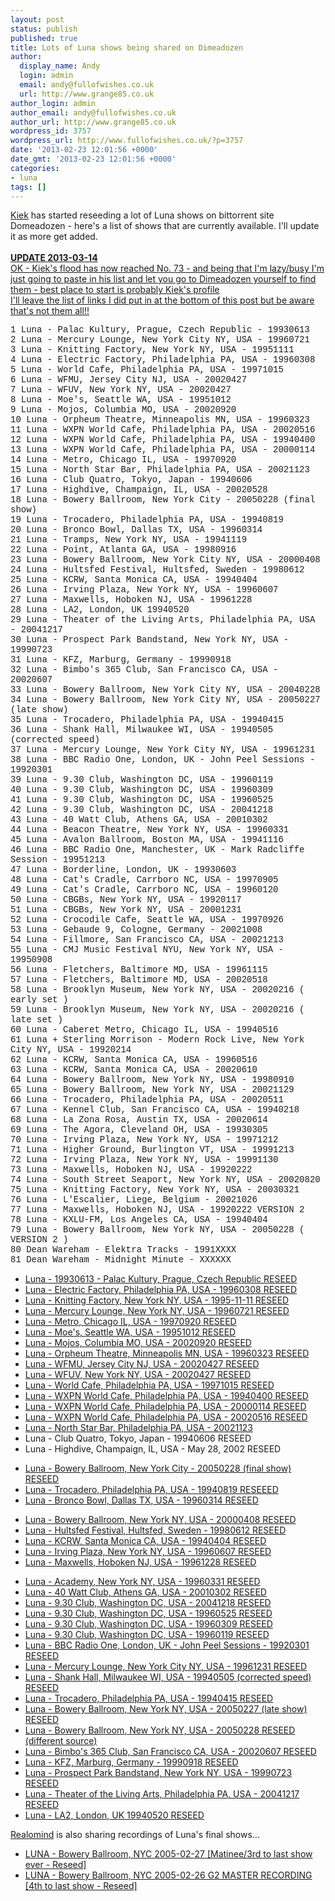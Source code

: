 ```yaml
---
layout: post
status: publish
published: true
title: Lots of Luna shows being shared on Dimeadozen
author:
  display_name: Andy
  login: admin
  email: andy@fullofwishes.co.uk
  url: http://www.grange85.co.uk
author_login: admin
author_email: andy@fullofwishes.co.uk
author_url: http://www.grange85.co.uk
wordpress_id: 3757
wordpress_url: http://www.fullofwishes.co.uk/?p=3757
date: '2013-02-23 12:01:56 +0000'
date_gmt: '2013-02-23 12:01:56 +0000'
categories:
- luna
tags: []
---
```

<p><a href="http://www.dimeadozen.org/account-details.php?id=24610">Kiek</a> has started reseeding a lot of Luna shows on bittorrent site Domeadozen - here's a list of shows that are currently available. I'll update it as more get added.<br />
<ins datetime="2013-03-14T21:35:59+00:00"><br />
<strong>UPDATE 2013-03-14</strong><br />
OK - Kiek's flood has now reached No. 73 - and being that I'm lazy/busy I'm just going to paste in his list and let you go to <a href="http://www.dimeadozen.org">Dimeadozen</a> yourself to find them - best place to start is probably <a href="http://www.dimeadozen.org/account-details.php?id=24610">Kiek's profile</a><br />
I'll leave the list of links I did put in at the bottom of this post but be aware that's not them all!!<br />
<a id="more"></a><a id="more-3757"></a></p>
<div style="font-family:Consolas,Monaco,Lucida Console,Courier New, monospace;">
1 Luna - Palac Kultury, Prague, Czech Republic - 19930613<br />
2 Luna - Mercury Lounge, New York City NY, USA - 19960721<br />
3 Luna - Knitting Factory, New York NY, USA - 19951111<br />
4 Luna - Electric Factory, Philadelphia PA, USA - 19960308<br />
5 Luna - World Cafe, Philadelphia PA, USA - 19971015<br />
6 Luna - WFMU, Jersey City NJ, USA - 20020427<br />
7 Luna - WFUV, New York NY, USA - 20020427<br />
8 Luna - Moe's, Seattle WA, USA - 19951012<br />
9 Luna - Mojos, Columbia MO, USA - 20020920<br />
10 Luna - Orpheum Theatre, Minneapolis MN, USA - 19960323<br />
11 Luna - WXPN World Cafe, Philadelphia PA, USA - 20020516<br />
12 Luna - WXPN World Cafe, Philadelphia PA, USA - 19940400<br />
13 Luna - WXPN World Cafe, Philadelphia PA, USA - 20000114<br />
14 Luna - Metro, Chicago IL, USA - 19970920<br />
15 Luna - North Star Bar, Philadelphia PA, USA - 20021123<br />
16 Luna - Club Quatro, Tokyo, Japan - 19940606<br />
17 Luna - Highdive, Champaign, IL, USA - 20020528<br />
18 Luna - Bowery Ballroom, New York City - 20050228 (final show)<br />
19 Luna - Trocadero, Philadelphia PA, USA - 19940819<br />
20 Luna - Bronco Bowl, Dallas TX, USA  - 19960314<br />
21 Luna - Tramps, New York NY, USA - 19941119<br />
22 Luna - Point, Atlanta GA, USA - 19980916<br />
23 Luna - Bowery Ballroom, New York City NY, USA - 20000408<br />
24 Luna - Hultsfed Festival, Hultsfed, Sweden - 19980612<br />
25 Luna - KCRW, Santa Monica CA, USA - 19940404<br />
26 Luna - Irving Plaza, New York NY, USA - 19960607<br />
27 Luna - Maxwells, Hoboken NJ, USA - 19961228<br />
28 Luna - LA2, London, UK 19940520<br />
29 Luna - Theater of the Living Arts, Philadelphia PA, USA - 20041217<br />
30 Luna - Prospect Park Bandstand, New York NY, USA - 19990723<br />
31 Luna - KFZ, Marburg, Germany - 19990918<br />
32 Luna - Bimbo's 365 Club, San Francisco CA, USA - 20020607<br />
33 Luna - Bowery Ballroom, New York City NY, USA - 20040228<br />
34 Luna - Bowery Ballroom, New York City NY, USA - 20050227 (late show)<br />
35 Luna - Trocadero, Philadelphia PA, USA - 19940415<br />
36 Luna - Shank Hall, Milwaukee WI, USA - 19940505 (corrected speed)<br />
37 Luna - Mercury Lounge, New York City NY, USA - 19961231<br />
38 Luna - BBC Radio One, London, UK - John Peel Sessions - 19920301<br />
39 Luna - 9.30 Club, Washington DC, USA - 19960119<br />
40 Luna - 9.30 Club, Washington DC, USA - 19960309<br />
41 Luna - 9.30 Club, Washington DC, USA - 19960525<br />
42 Luna - 9.30 Club, Washington DC, USA - 20041218<br />
43 Luna - 40 Watt Club, Athens GA, USA - 20010302<br />
44 Luna - Beacon Theatre, New York NY, USA - 19960331<br />
45 Luna - Avalon Ballroom, Boston MA, USA - 19941116<br />
46 Luna - BBC Radio One, Manchester, UK - Mark Radcliffe Session - 19951213<br />
47 Luna - Borderline, London, UK - 19930603<br />
48 Luna - Cat's Cradle, Carrboro NC, USA - 19970905<br />
49 Luna - Cat's Cradle, Carrboro NC, USA - 19960120<br />
50 Luna - CBGBs, New York NY, USA - 19920117<br />
51 Luna - CBGBs, New York NY, USA - 20001231<br />
52 Luna - Crocodile Cafe, Seattle WA, USA - 19970926<br />
53 Luna - Gebaude 9, Cologne, Germany - 20021008<br />
54 Luna - Fillmore, San Francisco CA, USA - 20021213<br />
55 Luna - CMJ Music Festival NYU, New York NY, USA - 19950908<br />
56 Luna - Fletchers, Baltimore MD, USA - 19961115<br />
57 Luna - Fletchers, Baltimore MD, USA - 20020518<br />
58 Luna - Brooklyn Museum, New York NY, USA - 20020216 ( early set )<br />
59 Luna - Brooklyn Museum, New York NY, USA - 20020216 ( late set )<br />
60 Luna - Caberet Metro, Chicago IL, USA - 19940516<br />
61 Luna + Sterling Morrison - Modern Rock Live, New York City NY, USA - 19920214<br />
62 Luna - KCRW, Santa Monica CA, USA - 19960516<br />
63 Luna - KCRW, Santa Monica CA, USA - 20020610<br />
64 Luna - Bowery Ballroom, New York NY, USA - 19980910<br />
65 Luna - Bowery Ballroom, New York NY, USA - 20021129<br />
66 Luna - Trocadero, Philadelphia PA, USA - 20020511<br />
67 Luna - Kennel Club, San Francisco CA, USA - 19940218<br />
68 Luna - La Zona Rosa, Austin TX, USA - 20020614<br />
69 Luna - The Agora, Cleveland OH, USA - 19930305<br />
70 Luna - Irving Plaza, New York NY, USA - 19971212<br />
71 Luna - Higher Ground, Burlington VT, USA - 19991213<br />
72 Luna - Irving Plaza, New York NY, USA - 19991130<br />
73 Luna - Maxwells, Hoboken NJ, USA - 19920222<br />
74 Luna - South Street Seaport, New York NY, USA - 20020820<br />
75 Luna - Knitting Factory, New York NY, USA - 20030321<br />
76 Luna - L'Escalier, Liege, Belgium - 20021026<br />
77 Luna - Maxwells, Hoboken NJ, USA - 19920222  VERSION 2<br />
78 Luna - KXLU-FM, Los Angeles CA, USA - 19940404<br />
79 Luna - Bowery Ballroom, New York NY, USA - 20050228 ( VERSION 2 )<br />
80 Dean Wareham - Elektra Tracks - 1991XXXX<br />
81 Dean Wareham - Midnight Minute - XXXXXX
</div>
<p></ins></p>
<ul>
<li><a href="http://www.dimeadozen.org/torrents-details.php?id=440104&hit=1">Luna - 19930613 - Palac Kultury, Prague, Czech Republic RESEED</a></li>
<li><a href="http://www.dimeadozen.org/torrents-details.php?id=440151&hit=1">Luna - Electric Factory, Philadelphia PA, USA - 19960308 RESEED</a></li>
<li><a href="http://www.dimeadozen.org/torrents-details.php?id=440145&hit=1">Luna - Knitting Factory, New York NY, USA - 1995-11-11 RESEED</a></li>
<li><a href="http://www.dimeadozen.org/torrents-details.php?id=440132&hit=1">Luna - Mercury Lounge, New York NY, USA - 19960721 RESEED</a></li>
<li><a href="http://www.dimeadozen.org/torrents-details.php?id=440326&hit=1">Luna - Metro, Chicago IL, USA - 19970920 RESEED</a></li>
<li><a href="http://www.dimeadozen.org/torrents-details.php?id=440209&hit=1">Luna - Moe's, Seattle WA, USA - 19951012 RESEED</a></li>
<li><a href="http://www.dimeadozen.org/torrents-details.php?id=440213&hit=1">Luna - Mojos, Columbia MO, USA - 20020920 RESEED</a></li>
<li><a href="http://www.dimeadozen.org/torrents-details.php?id=440251&hit=1">Luna - Orpheum Theatre, Minneapolis MN, USA - 19960323 RESEED</a></li>
<li><a href="http://www.dimeadozen.org/torrents-details.php?id=440198&hit=1">Luna - WFMU, Jersey City NJ, USA - 20020427 RESEED</a></li>
<li><a href="http://www.dimeadozen.org/torrents-details.php?id=440199&hit=1">Luna - WFUV, New York NY, USA - 20020427 RESEED</a></li>
<li><a href="http://www.dimeadozen.org/torrents-details.php?id=440160&hit=1">Luna - World Cafe, Philadelphia PA, USA - 19971015 RESEED</a></li>
<li><a href="http://www.dimeadozen.org/torrents-details.php?id=440323&hit=1">Luna - WXPN World Cafe, Philadelphia PA, USA - 19940400 RESEED</a></li>
<li><a href="http://www.dimeadozen.org/torrents-details.php?id=440325&hit=1">Luna - WXPN World Cafe, Philadelphia PA, USA - 20000114 RESEED</a></li>
<li><a href="http://www.dimeadozen.org/torrents-details.php?id=440322&hit=1">Luna - WXPN World Cafe, Philadelphia PA, USA - 20020516 RESEED</a></li>
<li><a href="http://www.dimeadozen.org/torrents-details.php?id=440344">Luna - North Star Bar, Philadelphia PA, USA - 20021123</a></li>
<li><span class="removed_link" title="http://www.dimeadozen.org/torrents-details.php?id=440448&amp;hit=1">Luna - Club Quatro, Tokyo, Japan - 19940606 RESEED</span></li>
<li><span class="removed_link" title="http://www.dimeadozen.org/torrents-details.php?id=440450&amp;hit=1">Luna - Highdive, Champaign, IL, USA - May 28, 2002 RESEED</span></li>
<p></ins></p>
<p><ins datetime="2013-02-24T22:44:53+00:00">
<li><a href="http://www.dimeadozen.org/torrents-details.php?id=440526&hit=1">Luna - Bowery Ballroom, New York City - 20050228 (final show) RESEED</a></li>
<li><a href="http://www.dimeadozen.org/torrents-details.php?id=440527&hit=1">Luna - Trocadero, Philadelphia PA, USA - 19940819 RESEEED</a></li>
<li><a href="http://www.dimeadozen.org/torrents-details.php?id=440549&hit=1">Luna - Bronco Bowl, Dallas TX, USA - 19960314 RESEED</a></li>
<p></ins></p>
<p>	<ins datetime="2013-03-01T14:44:52+00:00">
<li><a href="http://www.dimeadozen.org/torrents-details.php?id=441068&hit=1">Luna - Bowery Ballroom, New York NY, USA - 20000408 RESEED</a></li>
<li><a href="http://www.dimeadozen.org/torrents-details.php?id=441070&hit=1">Luna - Hultsfed Festival, Hultsfed, Sweden - 19980612 RESEED</a></li>
<li><a href="http://www.dimeadozen.org/torrents-details.php?id=441074&hit=1">Luna - KCRW, Santa Monica CA, USA - 19940404 RESEED</a></li>
<li><a href="http://www.dimeadozen.org/torrents-details.php?id=441091&hit=1">Luna - Irving Plaza, New York NY, USA - 19960607 RESEED</a></li>
<li><a href="http://www.dimeadozen.org/torrents-details.php?id=441102&hit=1">Luna - Maxwells, Hoboken NJ, USA - 19961228 RESEED</a></li>
<p></ins></p>
<p>	<ins datetime="2013-03-03T23:25:47+00:00">
<li><a href="http://www.dimeadozen.org/torrents-details.php?id=441430&hit=1">Luna - Academy, New York NY, USA - 19960331 RESEED</a></li>
<li><a href="http://www.dimeadozen.org/torrents-details.php?id=441373&hit=1">Luna - 40 Watt Club, Athens GA, USA - 20010302 RESEED</a></li>
<li><a href="http://www.dimeadozen.org/torrents-details.php?id=441371&hit=1">Luna - 9.30 Club, Washington DC, USA - 20041218 RESEED</a></li>
<li><a href="http://www.dimeadozen.org/torrents-details.php?id=441352&hit=1">Luna - 9.30 Club, Washington DC, USA - 19960525 RESEED</a></li>
<li><a href="http://www.dimeadozen.org/torrents-details.php?id=441330&hit=1">Luna - 9.30 Club, Washington DC, USA - 19960309 RESEED</a></li>
<li><a href="http://www.dimeadozen.org/torrents-details.php?id=441329&hit=1">Luna - 9.30 Club, Washington DC, USA - 19960119 RESEED</a></li>
<li><a href="http://www.dimeadozen.org/torrents-details.php?id=441280&hit=1">Luna - BBC Radio One, London, UK - John Peel Sessions - 19920301 RESEED</a></li>
<li><a href="http://www.dimeadozen.org/torrents-details.php?id=441278&hit=1">Luna - Mercury Lounge, New York City NY, USA - 19961231 RESEED</a></li>
<li><a href="http://www.dimeadozen.org/torrents-details.php?id=441242&hit=1">Luna - Shank Hall, Milwaukee WI, USA - 19940505 (corrected speed) RESEED</a></li>
<li><a href="http://www.dimeadozen.org/torrents-details.php?id=441236&hit=1">Luna - Trocadero, Philadelphia PA, USA - 19940415 RESEED</a></li>
<li><a href="http://www.dimeadozen.org/torrents-details.php?id=441192&hit=1">Luna - Bowery Ballroom, New York NY, USA - 20050227 (late show) RESEED</a></li>
<li><a href="http://www.dimeadozen.org/torrents-details.php?id=441179&hit=1">Luna - Bowery Ballroom, New York NY, USA - 20050228 RESEED (different source)</a></li>
<li><a href="http://www.dimeadozen.org/torrents-details.php?id=441177&hit=1">Luna - Bimbo's 365 Club, San Francisco CA, USA - 20020607 RESEED</a></li>
<li><a href="http://www.dimeadozen.org/torrents-details.php?id=441147&hit=1">Luna - KFZ, Marburg, Germany - 19990918 RESEED</a></li>
<li><a href="http://www.dimeadozen.org/torrents-details.php?id=441145&hit=1">Luna - Prospect Park Bandstand, New York NY, USA - 19990723 RESEED</a></li>
<li><a href="http://www.dimeadozen.org/torrents-details.php?id=441119&hit=1">Luna - Theater of the Living Arts, Philadelphia PA, USA - 20041217 RESEED</a></li>
<li><a href="http://www.dimeadozen.org/torrents-details.php?id=441116&hit=1">Luna - LA2, London, UK 19940520 RESEED</a></li>
<p></ins></p>
</ul>
<p><a href="http://www.dimeadozen.org/account-details.php?id=422201">Realomind</a> is also sharing recordings of Luna's final shows...</p>
<ul>
<li><a href="http://www.dimeadozen.org/torrents-details.php?id=440020&hit=1">LUNA - Bowery Ballroom, NYC 2005-02-27 [Matinee/3rd to last show ever - Reseed]</a></li>
<li><a href="http://www.dimeadozen.org/torrents-details.php?id=439518&hit=1">LUNA - Bowery Ballroom, NYC 2005-02-26 G2 MASTER RECORDING [4th to last show - Reseed]</a></li>
</ul>
